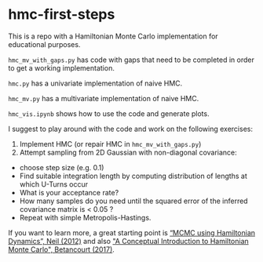 # hmc-first-steps

This is a repo with a Hamiltonian Monte Carlo implementation for educational purposes.

`hmc_mv_with_gaps.py` has code with gaps that need to be completed in order to get a working implementation.

`hmc.py` has a univariate implementation of naive HMC.

`hmc_mv.py` has a multivariate implementation of naive HMC.

`hmc_vis.ipynb` shows how to use the code and generate plots.

I suggest to play around with the code and work on the following exercises:

1. Implement HMC (or repair HMC in `hmc_mv_with_gaps.py`)
2. Attempt sampling from 2D Gaussian with non-diagonal covariance:
  - choose step size (e.g. 0.1)
  - Find suitable integration length by computing distribution of lengths at which U-Turns occur
  - What is your acceptance rate?
  - How many samples do you need until the squared error of the inferred covariance matrix is < 0.05 ?
  - Repeat with simple Metropolis-Hastings.

If you want to learn more, a great starting point is [“MCMC using Hamiltonian Dynamics”, Neil (2012)](https://www.mcmchandbook.net/HandbookChapter5.pdf)
and also ["A Conceptual Introduction to Hamiltonian Monte Carlo", Betancourt (2017)](https://arxiv.org/abs/1701.02434).


